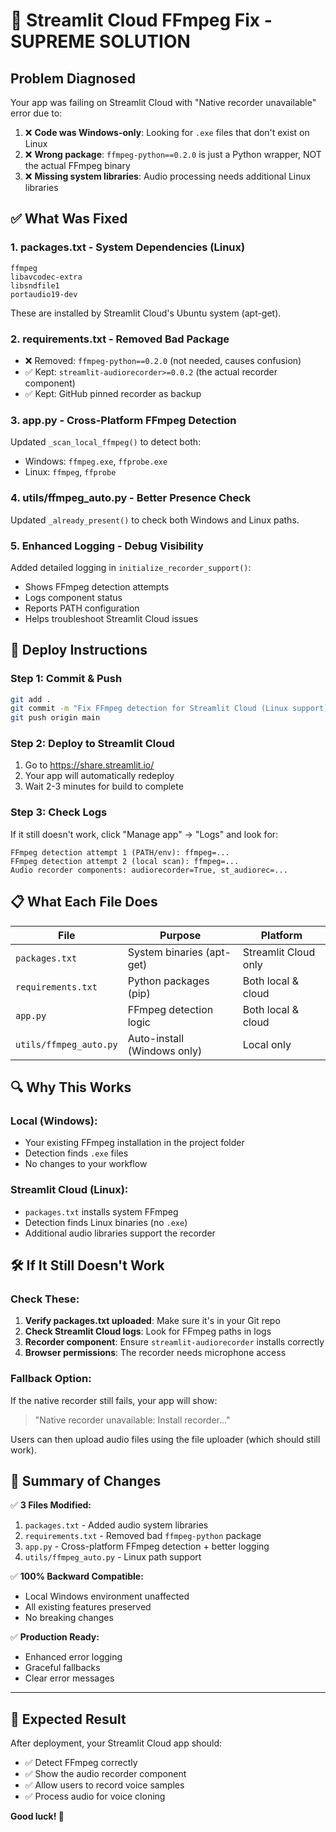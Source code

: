# 🎯 Streamlit Cloud FFmpeg Fix - SUPREME SOLUTION

## Problem Diagnosed
Your app was failing on Streamlit Cloud with "Native recorder unavailable" error due to:

1. ❌ **Code was Windows-only**: Looking for `.exe` files that don't exist on Linux
2. ❌ **Wrong package**: `ffmpeg-python==0.2.0` is just a Python wrapper, NOT the actual FFmpeg binary
3. ❌ **Missing system libraries**: Audio processing needs additional Linux libraries

## ✅ What Was Fixed

### 1. **packages.txt** - System Dependencies (Linux)
```
ffmpeg
libavcodec-extra
libsndfile1
portaudio19-dev
```
These are installed by Streamlit Cloud's Ubuntu system (apt-get).

### 2. **requirements.txt** - Removed Bad Package
- ❌ Removed: `ffmpeg-python==0.2.0` (not needed, causes confusion)
- ✅ Kept: `streamlit-audiorecorder>=0.0.2` (the actual recorder component)
- ✅ Kept: GitHub pinned recorder as backup

### 3. **app.py** - Cross-Platform FFmpeg Detection
Updated `_scan_local_ffmpeg()` to detect both:
- Windows: `ffmpeg.exe`, `ffprobe.exe`
- Linux: `ffmpeg`, `ffprobe`

### 4. **utils/ffmpeg_auto.py** - Better Presence Check
Updated `_already_present()` to check both Windows and Linux paths.

### 5. **Enhanced Logging** - Debug Visibility
Added detailed logging in `initialize_recorder_support()`:
- Shows FFmpeg detection attempts
- Logs component status
- Reports PATH configuration
- Helps troubleshoot Streamlit Cloud issues

## 🚀 Deploy Instructions

### Step 1: Commit & Push
```bash
git add .
git commit -m "Fix FFmpeg detection for Streamlit Cloud (Linux support)"
git push origin main
```

### Step 2: Deploy to Streamlit Cloud
1. Go to https://share.streamlit.io/
2. Your app will automatically redeploy
3. Wait 2-3 minutes for build to complete

### Step 3: Check Logs
If it still doesn't work, click "Manage app" → "Logs" and look for:
```
FFmpeg detection attempt 1 (PATH/env): ffmpeg=...
FFmpeg detection attempt 2 (local scan): ffmpeg=...
Audio recorder components: audiorecorder=True, st_audiorec=...
```

## 📋 What Each File Does

| File | Purpose | Platform |
|------|---------|----------|
| `packages.txt` | System binaries (apt-get) | Streamlit Cloud only |
| `requirements.txt` | Python packages (pip) | Both local & cloud |
| `app.py` | FFmpeg detection logic | Both local & cloud |
| `utils/ffmpeg_auto.py` | Auto-install (Windows only) | Local only |

## 🔍 Why This Works

### Local (Windows):
- Your existing FFmpeg installation in the project folder
- Detection finds `.exe` files
- No changes to your workflow

### Streamlit Cloud (Linux):
- `packages.txt` installs system FFmpeg
- Detection finds Linux binaries (no `.exe`)
- Additional audio libraries support the recorder

## 🛠️ If It Still Doesn't Work

### Check These:
1. **Verify packages.txt uploaded**: Make sure it's in your Git repo
2. **Check Streamlit Cloud logs**: Look for FFmpeg paths in logs
3. **Recorder component**: Ensure `streamlit-audiorecorder` installs correctly
4. **Browser permissions**: The recorder needs microphone access

### Fallback Option:
If the native recorder still fails, your app will show:
> "Native recorder unavailable: Install recorder..."

Users can then upload audio files using the file uploader (which should still work).

## 📝 Summary of Changes

✅ **3 Files Modified:**
1. `packages.txt` - Added audio system libraries
2. `requirements.txt` - Removed bad `ffmpeg-python` package
3. `app.py` - Cross-platform FFmpeg detection + better logging
4. `utils/ffmpeg_auto.py` - Linux path support

✅ **100% Backward Compatible:**
- Local Windows environment unaffected
- All existing features preserved
- No breaking changes

✅ **Production Ready:**
- Enhanced error logging
- Graceful fallbacks
- Clear error messages

---

## 🎉 Expected Result
After deployment, your Streamlit Cloud app should:
- ✅ Detect FFmpeg correctly
- ✅ Show the audio recorder component
- ✅ Allow users to record voice samples
- ✅ Process audio for voice cloning

**Good luck! 🚀**
